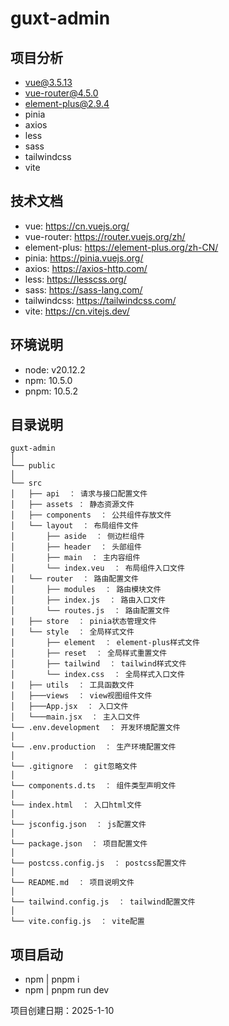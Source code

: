 # guxt-admin

## 项目分析
- vue@3.5.13
- vue-router@4.5.0
- element-plus@2.9.4
- pinia
- axios
- less
- sass
- tailwindcss
- vite

## 技术文档
- vue: https://cn.vuejs.org/
- vue-router: https://router.vuejs.org/zh/
- element-plus: https://element-plus.org/zh-CN/
- pinia: https://pinia.vuejs.org/
- axios: https://axios-http.com/
- less: https://lesscss.org/
- sass: https://sass-lang.com/
- tailwindcss: https://tailwindcss.com/
- vite: https://cn.vitejs.dev/

## 环境说明
- node: v20.12.2
- npm: 10.5.0
- pnpm: 10.5.2

## 目录说明

```
guxt-admin
│
└── public 
│
└── src
│   ├── api  ： 请求与接口配置文件
│   ├── assets ： 静态资源文件
│   ├── components  ： 公共组件存放文件
│   └── layout  ： 布局组件文件
│       ├── aside  ： 侧边栏组件
│       ├── header  ： 头部组件
│       ├── main  ： 主内容组件
│       └── index.veu  ： 布局组件入口文件
|   └── router  ： 路由配置文件
│       ├── modules  ： 路由模块文件
│       ├── index.js  ： 路由入口文件
│       └── routes.js  ： 路由配置文件
|   ├── store  ： pinia状态管理文件
|   └── style  ： 全局样式文件
│       ├── element  ： element-plus样式文件
│       ├── reset  ： 全局样式重置文件
│       ├── tailwind  ： tailwind样式文件
│       └── index.css  ： 全局样式入口文件
|   ├── utils  ： 工具函数文件
│   ├───views  ： view视图组件文件
│   ├───App.jsx  ： 入口文件
│   └───main.jsx  ： 主入口文件
└── .env.development  ： 开发环境配置文件
│
└── .env.production  ： 生产环境配置文件
│
└── .gitignore  ： git忽略文件
│
└── components.d.ts  ： 组件类型声明文件
│
└── index.html  ： 入口html文件
│
└── jsconfig.json  ： js配置文件
│
└── package.json  ： 项目配置文件
│
└── postcss.config.js  ： postcss配置文件
│
└── README.md  ： 项目说明文件
│
└── tailwind.config.js  ： tailwind配置文件
│
└── vite.config.js  ： vite配置
```

## 项目启动
- npm | pnpm i
- npm | pnpm run dev


项目创建日期：2025-1-10
